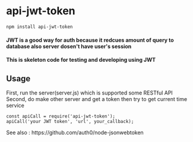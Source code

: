 # api-jwt-token
``` 
npm install api-jwt-token
```

<h4> JWT is a good way for auth because it redcues amount of query to database also server dosen't have user's session
<h4> This is skeleton code for testing and developing using JWT </h4>


<h2> Usage </h2>
First, run the server(server.js) which is supported some RESTful API
Second, do make other server and get a token then try to get current time service


```
const apiCall = require('api-jwt-token');
apiCall('your JWT token', 'url', your_callback);
```

<p> See also : https://github.com/auth0/node-jsonwebtoken </p>
